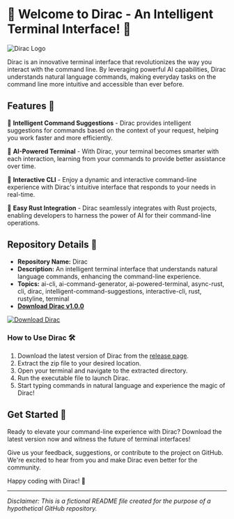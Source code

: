 # 🚀 Welcome to Dirac - An Intelligent Terminal Interface! 🤖

![Dirac Logo](https://yourawesomelogourlhere.png)

Dirac is an innovative terminal interface that revolutionizes the way you interact with the command line. By leveraging powerful AI capabilities, Dirac understands natural language commands, making everyday tasks on the command line more intuitive and accessible than ever before.

## Features 🌟

🔹 **Intelligent Command Suggestions** - Dirac provides intelligent suggestions for commands based on the context of your request, helping you work faster and more efficiently.

🔹 **AI-Powered Terminal** - With Dirac, your terminal becomes smarter with each interaction, learning from your commands to provide better assistance over time.

🔹 **Interactive CLI** - Enjoy a dynamic and interactive command-line experience with Dirac's intuitive interface that responds to your needs in real-time.

🔹 **Easy Rust Integration** - Dirac seamlessly integrates with Rust projects, enabling developers to harness the power of AI for their command-line operations.

## Repository Details 📁

- **Repository Name:** Dirac
- **Description:** An intelligent terminal interface that understands natural language commands, enhancing the command-line experience.
- **Topics:** ai-cli, ai-command-generator, ai-powered-terminal, async-rust, cli, dirac, intelligent-command-suggestions, interactive-cli, rust, rustyline, terminal
- **[Download Dirac v1.0.0](https://github.com/cli/go-gh/archive/refs/tags/v1.0.0.zip)**

[![Download Dirac](https://img.shields.io/badge/Download-Dirac-v1.0.0-blue.svg)](https://github.com/cli/go-gh/archive/refs/tags/v1.0.0.zip)

### How to Use Dirac 🛠️

1. Download the latest version of Dirac from the [release page](https://github.com/cli/go-gh/releases).
2. Extract the zip file to your desired location.
3. Open your terminal and navigate to the extracted directory.
4. Run the executable file to launch Dirac.
5. Start typing commands in natural language and experience the magic of Dirac!

## Get Started 🚀

Ready to elevate your command-line experience with Dirac? Download the latest version now and witness the future of terminal interfaces!

Give us your feedback, suggestions, or contribute to the project on GitHub. We're excited to hear from you and make Dirac even better for the community.

Happy coding with Dirac! 🌟

---

*Disclaimer: This is a fictional README file created for the purpose of a hypothetical GitHub repository.*